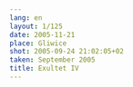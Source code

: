 ```yaml
---
lang: en
layout: 1/125
date: 2005-11-21
place: Gliwice
shot: 2005-09-24 21:02:05+02
taken: September 2005
title: Exultet IV
---
```


 
